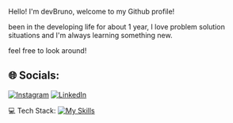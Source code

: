 Hello! I'm devBruno, welcome to my Github profile!

been in the developing life for about 1 year, I love problem solution situations and I'm always learning something new.

feel free to look around!

## 🌐 Socials:
[![Instagram](https://img.shields.io/badge/Instagram-%23E4405F.svg?logo=Instagram&logoColor=white)](https://www.instagram.com/gustavo_locutor) [![LinkedIn](https://img.shields.io/badge/LinkedIn-%230077B5.svg?logo=linkedin&logoColor=white)](https://www.linkedin.com/in/gustavo-bruno-90344a272/) 

💻 Tech Stack:
[![My Skills](https://skillicons.dev/icons?i=js,python,java,html,css,c,figma,tailwind,react,php,fastapi,postman,-)](https://skillicons.dev)
</hr>


<!-- Proudly created with GPRM ( https://gprm.itsvg.in ) -->
